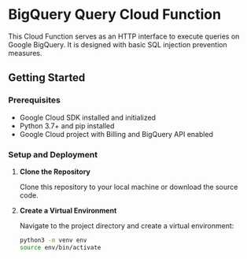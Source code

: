 # BigQuery Query Cloud Function

This Cloud Function serves as an HTTP interface to execute queries on Google BigQuery. It is designed with basic SQL injection prevention measures.

## Getting Started

### Prerequisites

- Google Cloud SDK installed and initialized
- Python 3.7+ and pip installed
- Google Cloud project with Billing and BigQuery API enabled

### Setup and Deployment

1. **Clone the Repository**

   Clone this repository to your local machine or download the source code.

2. **Create a Virtual Environment**

   Navigate to the project directory and create a virtual environment:

   ```sh
   python3 -m venv env
   source env/bin/activate
